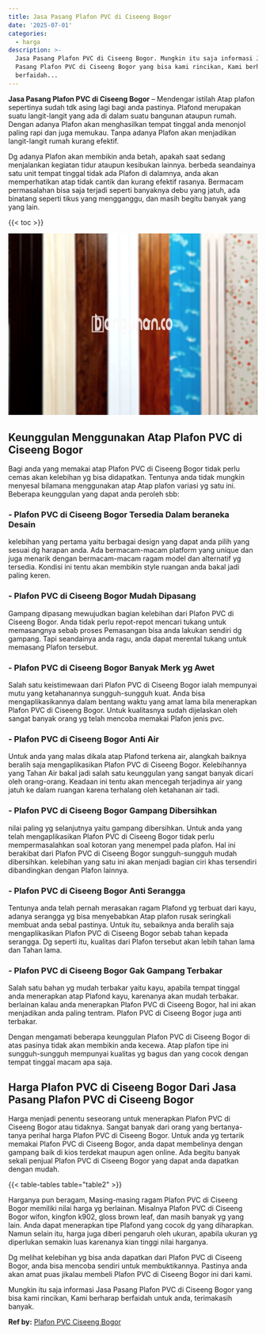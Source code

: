 ```yaml
---
title: Jasa Pasang Plafon PVC di Ciseeng Bogor
date: '2025-07-01'
categories:
  - harga
description: >-
  Jasa Pasang Plafon PVC di Ciseeng Bogor. Mungkin itu saja informasi Jasa
  Pasang Plafon PVC di Ciseeng Bogor yang bisa kami rincikan, Kami berharap
  berfaidah...
---
```


**Jasa Pasang Plafon PVC di Ciseeng Bogor** – Mendengar istilah Atap plafon sepertinya sudah tdk asing lagi bagi anda pastinya. Plafond merupakan suatu langit-langit yang ada di dalam suatu bangunan ataupun rumah. Dengan adanya Plafon akan menghasilkan tempat tinggal anda menonjol paling rapi dan juga memukau. Tanpa adanya Plafon akan menjadikan langit-langit rumah kurang efektif.

Dg adanya Plafon akan membikin anda betah, apakah saat sedang menjalankan kegiatan tidur ataupun kesibukan lainnya. berbeda seandainya satu unit tempat tinggal tidak ada Plafon di dalamnya, anda akan memperhatikan atap tidak cantik dan kurang efektif rasanya. Bermacam permasalahan bisa saja terjadi seperti banyaknya debu yang jatuh, ada binatang seperti tikus yang mengganggu, dan masih begitu banyak yang yang lain.

{{< toc >}}

![Jasa Pasang Plafon PVC di Ciseeng Bogor](/images/flafond-pvc-murah20.png)

## Keunggulan Menggunakan Atap Plafon PVC di Ciseeng Bogor

Bagi anda yang memakai atap Plafon PVC di Ciseeng Bogor tidak perlu cemas akan kelebihan yg bisa didapatkan. Tentunya anda tidak mungkin menyesal bilamana menggunakan atap Atap plafon variasi yg satu ini. Beberapa keunggulan yang dapat anda peroleh sbb:

### \- Plafon PVC di Ciseeng Bogor Tersedia Dalam beraneka Desain

kelebihan yang pertama yaitu berbagai design yang dapat anda pilih yang sesuai dg harapan anda. Ada bermacam-macam platform yang unique dan juga menarik dengan bermacam-macam ragam model dan alternatif yg tersedia. Kondisi ini tentu akan membikin style ruangan anda bakal jadi paling keren.

### \- Plafon PVC di Ciseeng Bogor Mudah Dipasang

Gampang dipasang mewujudkan bagian kelebihan dari Plafon PVC di Ciseeng Bogor. Anda tidak perlu repot-repot mencari tukang untuk memasangnya sebab proses Pemasangan bisa anda lakukan sendiri dg gampang. Tapi seandainya anda ragu, anda dapat merental tukang untuk memasang Plafon tersebut.

### \- Plafon PVC di Ciseeng Bogor Banyak Merk yg Awet

Salah satu keistimewaan dari Plafon PVC di Ciseeng Bogor ialah mempunyai mutu yang ketahanannya sungguh-sungguh kuat. Anda bisa mengaplikasikannya dalam bentang waktu yang amat lama bila menerapkan Plafon PVC di Ciseeng Bogor. Untuk kualitasnya sudah dijelaskan oleh sangat banyak orang yg telah mencoba memakai Plafon jenis pvc.

### \- Plafon PVC di Ciseeng Bogor Anti Air

Untuk anda yang malas dikala atap Plafond terkena air, alangkah baiknya beralih saja mengaplikasikan Plafon PVC di Ciseeng Bogor. Kelebihannya yang Tahan Air bakal jadi salah satu keunggulan yang sangat banyak dicari oleh orang-orang. Keadaan ini tentu akan mencegah terjadinya air yang jatuh ke dalam ruangan karena terhalang oleh ketahanan air tadi.

### \- Plafon PVC di Ciseeng Bogor Gampang Dibersihkan

nilai paling yg selanjutnya yaitu gampang dibersihkan. Untuk anda yang telah mengaplikasikan Plafon PVC di Ciseeng Bogor tidak perlu mempermasalahkan soal kotoran yang menempel pada plafon. Hal ini berakibat dari Plafon PVC di Ciseeng Bogor sungguh-sungguh mudah dibersihkan. kelebihan yang satu ini akan menjadi bagian ciri khas tersendiri dibandingkan dengan Plafon lainnya.

### \- Plafon PVC di Ciseeng Bogor Anti Serangga

Tentunya anda telah pernah merasakan ragam Plafond yg terbuat dari kayu, adanya serangga yg bisa menyebabkan Atap plafon rusak seringkali membuat anda sebal pastinya. Untuk itu, sebaiknya anda beralih saja mengaplikasikan Plafon PVC di Ciseeng Bogor sebab tahan kepada serangga. Dg seperti itu, kualitas dari Plafon tersebut akan lebih tahan lama dan Tahan lama.

### \- Plafon PVC di Ciseeng Bogor Gak Gampang Terbakar

Salah satu bahan yg mudah terbakar yaitu kayu, apabila tempat tinggal anda menerapkan atap Plafond kayu, karenanya akan mudah terbakar. berlainan kalau anda menerapkan Plafon PVC di Ciseeng Bogor, hal ini akan menjadikan anda paling tentram. Plafon PVC di Ciseeng Bogor juga anti terbakar.

Dengan mengamati beberapa keunggulan Plafon PVC di Ciseeng Bogor di atas pasinya tidak akan membikin anda kecewa. Atap plafon tipe ini sungguh-sungguh mempunyai kualitas yg bagus dan yang cocok dengan tempat tinggal macam apa saja.

## Harga Plafon PVC di Ciseeng Bogor Dari Jasa Pasang Plafon PVC di Ciseeng Bogor

Harga menjadi penentu seseorang untuk menerapkan Plafon PVC di Ciseeng Bogor atau tidaknya. Sangat banyak dari orang yang bertanya-tanya perihal harga Plafon PVC di Ciseeng Bogor. Untuk anda yg tertarik memakai Plafon PVC di Ciseeng Bogor, anda dapat membelinya dengan gampang baik di kios terdekat maupun agen online. Ada begitu banyak sekali penjual Plafon PVC di Ciseeng Bogor yang dapat anda dapatkan dengan mudah.

{{< table-tables table="table2" >}}

Harganya pun beragam, Masing-masing ragam Plafon PVC di Ciseeng Bogor memiliki nilai harga yg berlainan. Misalnya Plafon PVC di Ciseeng Bogor wifon, kingfon k902, gloss brown leaf, dan masih banyak yg yang lain. Anda dapat menerapkan tipe Plafond yang cocok dg yang diharapkan. Namun selain itu, harga juga diberi pengaruh oleh ukuran, apabila ukuran yg diperlukan semakin luas karenanya kian tinggi nilai harganya.

Dg melihat kelebihan yg bisa anda dapatkan dari Plafon PVC di Ciseeng Bogor, anda bisa mencoba sendiri untuk membuktikannya. Pastinya anda akan amat puas jikalau membeli Plafon PVC di Ciseeng Bogor ini dari kami.

Mungkin itu saja informasi Jasa Pasang Plafon PVC di Ciseeng Bogor yang bisa kami rincikan, Kami berharap berfaidah untuk anda, terimakasih banyak.

**Ref by:** [Plafon PVC Ciseeng Bogor](https://id.wikipedia.org/wiki/Plafon)
